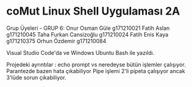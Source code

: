 # coMut Linux Shell Uygulaması 2A

Grup Üyeleri - GRUP 6:
Onur Osman Güle g171210021
Fatih Aslan g171210045
Taha Furkan Cansizoğlu g171210024
Fatih Enis Kaya g171210375
Orhun Özdemir g171210084

Visual Studio Code'da ve Windows Ubuntu Bash ile yazıldı.

Projedeki ayrıntılar :
echo prompt vs neredeyse bütün işlemler çalışıyor.
Parantezde bazen hata çıkabiliyor
Pipe işlemi 2'li pipeta çalışıyor ancak 3'lüde sorun çıkabiliyor.
